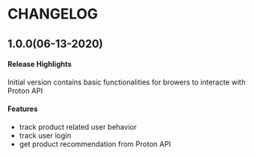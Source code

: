 # CHANGELOG

## 1.0.0(06-13-2020)

#### Release Highlights

Initial version contains basic functionalities for browers to interacte with Proton API

#### Features

- track product related user behavior
- track user login
- get product recommendation from Proton API